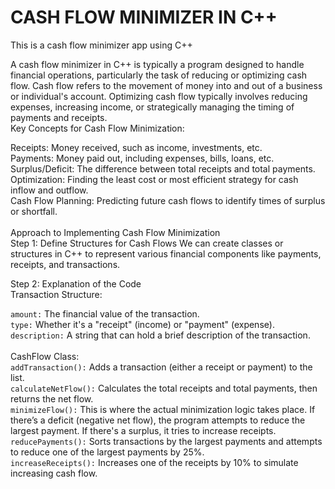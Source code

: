 # CASH FLOW MINIMIZER IN C++
This is a cash flow minimizer app using C++ 

A cash flow minimizer in C++ is typically a program designed to handle financial operations, particularly the task of reducing or optimizing cash flow. Cash flow refers to the movement of money into and out of a business or individual's account. Optimizing cash flow typically involves reducing expenses, increasing income, or strategically managing the timing of payments and receipts.
<br>
Key Concepts for Cash Flow Minimization: <br>

Receipts: Money received, such as income, investments, etc.<br>
Payments: Money paid out, including expenses, bills, loans, etc.<br>
Surplus/Deficit: The difference between total receipts and total payments.<br>
Optimization: Finding the least cost or most efficient strategy for cash inflow and outflow.<br>
Cash Flow Planning: Predicting future cash flows to identify times of surplus or shortfall.<br>
<br>
Approach to Implementing Cash Flow Minimization <br>
Step 1: Define Structures for Cash Flows
We can create classes or structures in C++ to represent various financial components like payments, receipts, and transactions.
<br>


Step 2: Explanation of the Code<br>
Transaction Structure:<br>

``amount:`` The financial value of the transaction.<br>
``type:`` Whether it's a "receipt" (income) or "payment" (expense).<br>
``description:`` A string that can hold a brief description of the transaction.<br>
<br>
CashFlow Class:<br>
``addTransaction():`` Adds a transaction (either a receipt or payment) to the list.<br>
``calculateNetFlow():`` Calculates the total receipts and total payments, then returns the net flow.<br>
``minimizeFlow():`` This is where the actual minimization logic takes place. If there’s a deficit (negative net flow), the program attempts to reduce the largest payment. If there's a surplus, it tries to increase receipts.<br>
``reducePayments():`` Sorts transactions by the largest payments and attempts to reduce one of the largest payments by 25%.<br>
``increaseReceipts():`` Increases one of the receipts by 10% to simulate increasing cash flow.<br>
